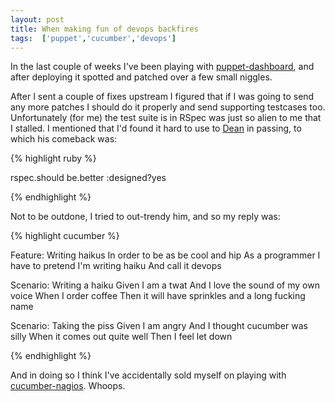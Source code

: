 ```yaml
---
layout: post
title: When making fun of devops backfires
tags:  ['puppet','cucumber','devops']
---
```


In the last couple of weeks I've been playing with
[puppet-dashboard](http://github.com/reductivelabs/puppet-dashboard), and
after deploying it spotted and patched over a few small niggles.

After I sent a couple of fixes upstream I figured that if I was going to
send any more patches I should do it properly and send supporting testcases
too.  Unfortunately (for me) the test suite is in RSpec was just so alien to
me that I stalled.  I mentioned that I'd found it hard to use to
[Dean](http://www.unixdaemon.net/) in passing, to which his comeback was:

{% highlight ruby %}

rspec.should be.better :designed?yes

{% endhighlight %}

Not to be outdone, I tried to out-trendy him, and so my reply was:

{% highlight cucumber %}

Feature: Writing haikus
  In order to be as be cool and hip
  As a programmer
  I have to pretend I'm writing haiku
  And call it devops

  Scenario: Writing a haiku
    Given I am a twat
    And I love the sound of my own voice
    When I order coffee
    Then it will have sprinkles and a long fucking name

  Scenario: Taking the piss
    Given I am angry
    And I thought cucumber was silly
    When it comes out quite well
    Then I feel let down

{% endhighlight %}

And in doing so I think I've accidentally sold myself on playing with
[cucumber-nagios](http://auxesis.github.com/cucumber-nagios/). Whoops.
